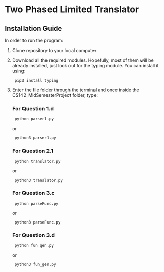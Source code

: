 # Two Phased Limited Translator

## Installation Guide

In order to run the program:

1. Clone repository to your local computer
   
2. Download all the required modules. Hopefully, most of them will be already installed, just look out for the typing module. You can install it using: 
   
        pip3 install typing

3. Enter the file folder through the terminal and once inside the CS142_MidSemesterProject folder, type:

    ### For Question 1.d
        
        python parser1.py
    or 
        
        python3 parser1.py

    ### For Question 2.1
    
        python translator.py
    or 
        
        python3 translator.py


    ### For Question 3.c

        python parseFunc.py
    or 

        python3 parseFunc.py


    ### For Question 3.d

        python fun_gen.py
    or                
    
        python3 fun_gen.py







